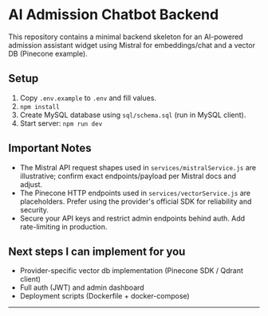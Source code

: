 # AI Admission Chatbot Backend


This repository contains a minimal backend skeleton for an AI-powered admission assistant widget using Mistral for embeddings/chat and a vector DB (Pinecone example).


## Setup
1. Copy `.env.example` to `.env` and fill values.
2. `npm install`
3. Create MySQL database using `sql/schema.sql` (run in MySQL client).
4. Start server: `npm run dev`


## Important Notes
- The Mistral API request shapes used in `services/mistralService.js` are illustrative; confirm exact endpoints/payload per Mistral docs and adjust.
- The Pinecone HTTP endpoints used in `services/vectorService.js` are placeholders. Prefer using the provider's official SDK for reliability and security.
- Secure your API keys and restrict admin endpoints behind auth. Add rate-limiting in production.


## Next steps I can implement for you
- Provider-specific vector db implementation (Pinecone SDK / Qdrant client)
- Full auth (JWT) and admin dashboard
- Deployment scripts (Dockerfile + docker-compose)


---